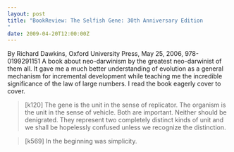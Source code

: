 ```yaml
---
layout: post
title: "BookReview: The Selfish Gene: 30th Anniversary Edition"
date: 2009-04-20T12:00:00Z
---
```

By Richard Dawkins, Oxford University Press, May 25, 2006, 978-0199291151
A book about neo-darwinism by the greatest neo-darwinist of
them all.  It gave me a much better understanding of evolution as
a general mechanism for incremental development while teaching me
the incredible significance of the law of large numbers.  I read
the book eagerly cover to cover.


> [k120] The gene is the unit in the sense of replicator. The organism
> is the unit in the sense of vehicle. Both are important. Neither
> should be denigrated. They represent two completely distinct kinds of
> unit and we shall be hopelessly confused unless we recognize the
> distinction. 



> [k569] In the beginning was simplicity.



